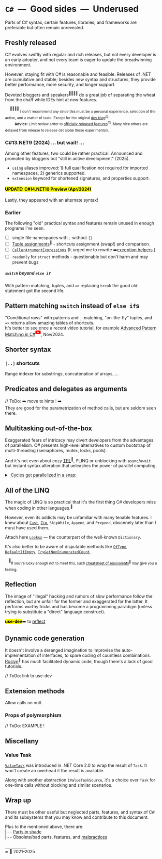 # `C#` &nbsp;&mdash;&nbsp; Good sides &nbsp;&mdash;&nbsp; Underused

Parts of C# syntax, certain features, libraries, and frameworks are preferable but often remain unrevealed.

## Freshly released

C# evolves swiftly with regular and rich releases, but not every developer is an early adopter, and not every team is eager to update the breadwinning environment.

However, staying fit with C# is reasonable and feasible. Releases of .NET are cumulative and stable; besides new syntax and structures, they provide better performance, more security, and longer support. 

Devoted bloggers and speakers<sup>👨‍👩‍👧‍👦</sup> do a great job of separating the wheat from the chaff while IDEs hint at new features.

&nbsp; &nbsp; <sup>👨‍👩‍👧‍👦</sup> <sub>I don't recommend any since this must be a personal experience, selection of the active, and a matter of taste. Except for the original [dev blog](https://devblogs.microsoft.com/dotnet/)<sup>🪟</sup>.</sub>\
&nbsp; &nbsp; &nbsp; &nbsp; <sub>**Advice:** Limit review ardor to [officially released features](https://learn.microsoft.com/en-us/dotnet/csharp/whats-new/)<sup>🪟</sup>. Many nice others are delayed from release to release (let alone those experimental).</sub>

### C#13.NET9 (2024) ... but wait! ...

Among other features, two could be rather practical. Announced and promoted by bloggers but "still in active development" (2025).

+ `using` aliases improved: 1) full qualification not required for imported namespaces, 2) generics supported.
+ `extension` keyword for shortened signatures, and properties support.

#### <mark>UPDATE:</makr> C#14.NET10 Preview (Apr/2024)

Lastly, they appeared with an alternate syntax!

### Earlier

The following "old" practical syntax and features remain unused in enough programs I've seen.

- [ ]  single file namespaces with `;` without `{}`
- [ ] [Tuple assignments](https://essentialcsharp.com/tuples#tuples)<sup>🔗</sup> - shortcuts assignment (swap!) and comparison.
- [ ] [`CallerArgumentExpressions`](https://learn.microsoft.com/en-us/dotnet/csharp/language-reference/proposals/csharp-10.0/caller-argument-expression)
(It urged me to rewrite ➡️[exception helpers](https://github.com/Kyriosity/use-dev/tree/main/src/TuttiFrutti/AbcStoppers/Errors).)
- [ ] `readonly` for `struct` methods - questionable but don't harm and may prevent bugs

##### `switch` beyond `else if`

With pattern matching, tuples, and `=>` replacing `break` the good old statement got the second life.

## Pattern matching `switch` instead of `else if`s

"Conditional rows" with patterns and `_`-matching, "on-the-fly" tuples, and `=>` returns allow amazing tables of shortcuts.\
It's better to see once a recent video tutorial, for example [Advanced Pattern Matching in C#](https://www.youtube.com/watch?v=W-f9MHB-5TQ)<sup><picture><img src="../../_rsc/_img/logo/logo-youtube_h12px.jpg" title="&nbsp;Link to YouTube video" /></picture></sup>, Nov/2024.

## Shorter syntax

### `[..]` shortcuts

Range indexer for substrings, concatenation of arrays, ...

## Predicates and delegates as arguments

// ToDo: ➡️ move to hints ! ➡️ \
They are good for the parametrization of method calls, but are seldom seen there.

## Multitasking out-of-the-box

Exaggerated fears of intricacy may divert developers from the advantages of parallelism. C# presents high-level alternatives to custom bootstrap of multi-threading (semaphores, mutex, locks, pools). 

And it's not even about cozy [TPL](https://docs.microsoft.com/en-us/dotnet/standard/parallel-programming/task-parallel-library-tpl)<sup>🔗</sup>, PLINQ or unblocking with `async`/`await` but instant syntax alteration that unleashes the power of parallel computing.

<details>
   <summary><ins>&nbsp;Cycles get parallelized in a snap:&nbsp;</ins></summary>
   
```diff
   var nats = Enumerable.Range(1, 28_000_000).ToArray();
-  foreach (var item in nats) 
-    CalcHard(item);
+  Parallel.ForEach(nats, CalcHard); // must be faster on casual PC

static void CalcHard(int nat) {
   using var sha = SHA512.Create();
   _ = sha.ComputeHash(Encoding.UTF8.GetBytes(((int)Math.Sqrt(nat) / Math.Atan2(nat, nat)).ToString()));
 }

```

</details>

## All of the LINQ

The magic of LINQ is so practical that it's the first thing C# developers miss when coding in other languages.<sup>:large_blue_diamond:</sup>

However, even its addicts may be unfamiliar with many tenable features. I knew about 
[`Cast`](https://learn.microsoft.com/en-us/dotnet/api/system.linq.enumerable.cast), 
[`Zip`](https://learn.microsoft.com/dotnet/api/system.linq.enumerable.zip),
`SkipWhile`, `Append`, and `Prepend`, 
obscenely later than I must have used them.

Attach here [`Lookup`](https://learn.microsoft.com/en-us/dotnet/api/system.linq.lookup-2) &mdash; the counterpart of the well-known `Dictionary`.

It's also better to be aware of disputable methods like 
[`OfType`](https://learn.microsoft.com/en-us/dotnet/api/system.linq.enumerable.oftype), 
[`DefaultIfEmpty`](https://learn.microsoft.com/dotnet/api/system.linq.enumerable.defaultifempty), 
[`TryGetNonEnumeratedCount`](https://learn.microsoft.com/dotnet/api/system.linq.enumerable.trygetnonenumeratedcount).

&nbsp; &nbsp;<sup>:large_blue_diamond:</sup><sub>If you're lucky enough not to meet this, such [cheatsheet of equivalents](https://www.garethrepton.com/TypeScript-equivalents-for-DotNet-Linq-functions/)<sup>🔗</sup> may give you a feeling.</sub>

## Reflection

The image of "illegal" hacking and rumors of slow performance follow the reflection, but are unfair for the former and exaggerated for the latter. 
It performs worthy tricks and has become a programming paradigm (unless trying to substitute a "direct" language construct). 

<mark><b>use-dev</b></mark>➡️ to [reflect](https://github.com/Kyriosity/use-dev/tree/main/src/TuttiFrutti/AbcRefl)

## Dynamic code generation

It doesn't involve a deranged imagination to improvise the auto-implementation of interfaces, to spare coding of countless combinations. 
[Roslyn](https://github.com/dotnet/roslyn)<sup>🔗</sup> has  much facilitated dynamic code, though there's a lack of good tutorials.

// ToDo: link to use-dev

## Extension methods

Allow calls on null.

### Props of polymorphism

// ToDo: EXAMPLE !

## Miscellany

### Value Task

[`ValueTask`](https://learn.microsoft.com/dotnet/api/system.threading.tasks.valuetask-1) was introduced in .NET Core 2.0 to wrap the result of `Task`. It won't create an overhead if the result is available.

Along with another abstraction `IValueTaskSource`, it's a choice over `Task` for one-time calls without blocking and similar scenarios.

## Wrap up

There must be other useful but neglected parts, features, and syntax of C# and its subsystems that you may know and contribute to this document.

Plus to the mentioned above, there are:\
|&thinsp;-&thinsp;- [Parts in shade](parts/cs-feat_shadow.md)\
|&thinsp;-&thinsp;- Obsolete/bad parts, features, and [malpractices](cs-malpractice.md) 

\___________\
🔚 🌙 2021-2025
